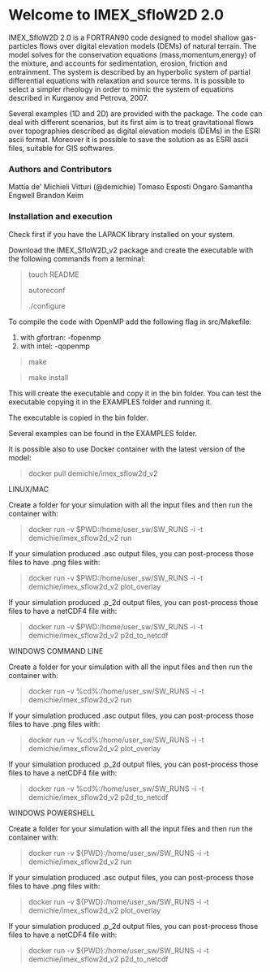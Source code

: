 # Welcome to IMEX_SfloW2D 2.0

IMEX_SfloW2D 2.0 is a FORTRAN90 code designed to model shallow gas-particles flows over digital elevation models (DEMs) of natural terrain. The model solves for the conservation equations (mass,momentum,energy) of the mixture, and accounts for sedimentation, erosion, friction and entrainment. The system is described by an hyperbolic system of partial differential equations with relaxation and source terms. It is possible to select a simpler rheology in order to mimic the system of equations described in Kurganov and Petrova, 2007.

Several examples (1D and 2D) are provided with the package.
The code can deal with different scenarios, but its first aim is to treat gravitational flows over topographies described as digital elevation models (DEMs) in the ESRI ascii format. Moreover it is possible to save the solution as as ESRI ascii files, suitable for GIS softwares.

### Authors and Contributors

Mattia de' Michieli Vitturi (@demichie)
Tomaso Esposti Ongaro
Samantha Engwell
Brandon Keim

### Installation and execution

Check first if you have the LAPACK library installed on your system.

Download the IMEX_SfloW2D_v2 package and create the executable with the following commands from a terminal:

> touch README
> 
> autoreconf
> 
> ./configure

To compile the code with OpenMP add the following flag in src/Makefile:
1) with gfortran: -fopenmp
2) with intel: -qopenmp

> make

> make install

This will create the executable and copy it in the bin folder. You can test the executable copying it in the EXAMPLES folder and running it.

The executable is copied in the bin folder.

Several examples can be found in the EXAMPLES folder.

It is possible also to use Docker container with the latest version of the model:

> docker pull demichie/imex_sflow2d_v2

LINUX/MAC

Create a folder for your simulation with all the input files and then run the container with:

> docker run -v $PWD:/home/user_sw/SW_RUNS -i -t demichie/imex_sflow2d_v2 run

If your simulation produced .asc output files, you can post-process those files to have .png files with:

> docker run -v $PWD:/home/user_sw/SW_RUNS -i -t demichie/imex_sflow2d_v2 plot_overlay

If your simulation produced .p_2d output files, you can post-process those files to have a netCDF4 file with:

> docker run -v $PWD:/home/user_sw/SW_RUNS -i -t demichie/imex_sflow2d_v2 p2d_to_netcdf

WINDOWS COMMAND LINE

Create a folder for your simulation with all the input files and then run the container with:

> docker run -v %cd%:/home/user_sw/SW_RUNS -i -t demichie/imex_sflow2d_v2 run

If your simulation produced .asc output files, you can post-process those files to have .png files with:

> docker run -v %cd%:/home/user_sw/SW_RUNS -i -t demichie/imex_sflow2d_v2 plot_overlay

If your simulation produced .p_2d output files, you can post-process those files to have a netCDF4 file with:

> docker run -v %cd%:/home/user_sw/SW_RUNS -i -t demichie/imex_sflow2d_v2 p2d_to_netcdf

WINDOWS POWERSHELL

Create a folder for your simulation with all the input files and then run the container with:

> docker run -v ${PWD}:/home/user_sw/SW_RUNS -i -t demichie/imex_sflow2d_v2 run

If your simulation produced .asc output files, you can post-process those files to have .png files with:

> docker run -v ${PWD}:/home/user_sw/SW_RUNS -i -t demichie/imex_sflow2d_v2 plot_overlay

If your simulation produced .p_2d output files, you can post-process those files to have a netCDF4 file with:

> docker run -v ${PWD}:/home/user_sw/SW_RUNS -i -t demichie/imex_sflow2d_v2 p2d_to_netcdf


